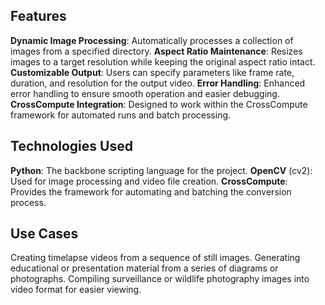 ## Features
**Dynamic Image Processing**: Automatically processes a collection of images from a specified directory.
**Aspect Ratio Maintenance**: Resizes images to a target resolution while keeping the original aspect ratio intact.
**Customizable Output**: Users can specify parameters like frame rate, duration, and resolution for the output video.
**Error Handling**: Enhanced error handling to ensure smooth operation and easier debugging.
**CrossCompute Integration**: Designed to work within the CrossCompute framework for automated runs and batch processing.

## Technologies Used
**Python**: The backbone scripting language for the project.
**OpenCV** (cv2): Used for image processing and video file creation.
**CrossCompute**: Provides the framework for automating and batching the conversion process.

## Use Cases
Creating timelapse videos from a sequence of still images.
Generating educational or presentation material from a series of diagrams or photographs.
Compiling surveillance or wildlife photography images into video format for easier viewing.
